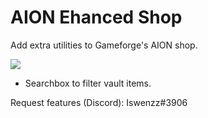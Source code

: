 # AION Ehanced Shop

Add extra utilities to Gameforge's AION shop.

![](https://i.imgur.com/zRPW8YU.png)

* Searchbox to filter vault items.

Request features (Discord): Iswenzz#3906
